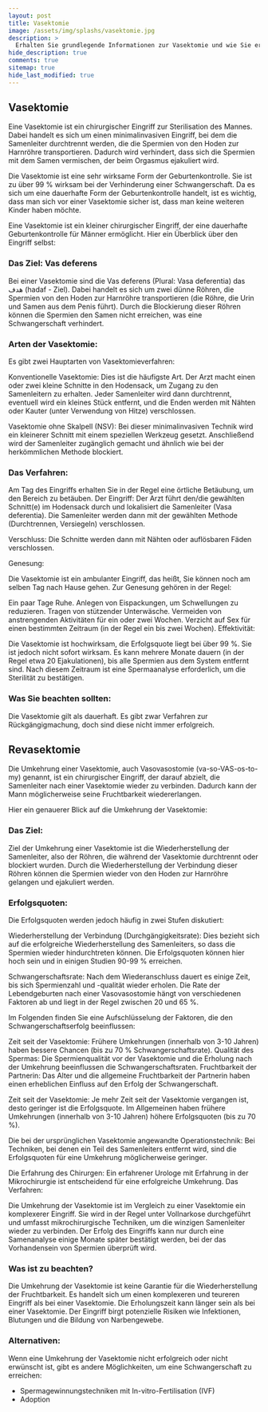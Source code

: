 ```yaml
---
layout: post
title: Vasektomie
image: /assets/img/splashs/vasektomie.jpg
description: >
  Erhalten Sie grundlegende Informationen zur Vasektomie und wie Sie erkennen können, ob Sie ggf. als Kind "zwangsvasektomiert" wurden.
hide_description: true
comments: true
sitemap: true
hide_last_modified: true
---
```


## Vasektomie

Eine Vasektomie ist ein chirurgischer Eingriff zur Sterilisation des Mannes. Dabei handelt es sich um einen minimalinvasiven Eingriff, bei dem die Samenleiter durchtrennt werden, die die Spermien von den Hoden zur Harnröhre transportieren. Dadurch wird verhindert, dass sich die Spermien mit dem Samen vermischen, der beim Orgasmus ejakuliert wird.

Die Vasektomie ist eine sehr wirksame Form der Geburtenkontrolle. Sie ist zu über 99 % wirksam bei der Verhinderung einer Schwangerschaft. Da es sich um eine dauerhafte Form der Geburtenkontrolle handelt, ist es wichtig, dass man sich vor einer Vasektomie sicher ist, dass man keine weiteren Kinder haben möchte.

<!--more-->

Eine Vasektomie ist ein kleiner chirurgischer Eingriff, der eine dauerhafte Geburtenkontrolle für Männer ermöglicht. Hier ein Überblick über den Eingriff selbst:

### Das Ziel: Vas deferens

Bei einer Vasektomie sind die Vas deferens (Plural: Vasa deferentia) das هدف (hadaf - Ziel). Dabei handelt es sich um zwei dünne Röhren, die Spermien von den Hoden zur Harnröhre transportieren (die Röhre, die Urin und Samen aus dem Penis führt). Durch die Blockierung dieser Röhren können die Spermien den Samen nicht erreichen, was eine Schwangerschaft verhindert.

### Arten der Vasektomie:

Es gibt zwei Hauptarten von Vasektomieverfahren:

Konventionelle Vasektomie: Dies ist die häufigste Art. Der Arzt macht einen oder zwei kleine Schnitte in den Hodensack, um Zugang zu den Samenleitern zu erhalten. Jeder Samenleiter wird dann durchtrennt, eventuell wird ein kleines Stück entfernt, und die Enden werden mit Nähten oder Kauter (unter Verwendung von Hitze) verschlossen.

Vasektomie ohne Skalpell (NSV): Bei dieser minimalinvasiven Technik wird ein kleinerer Schnitt mit einem speziellen Werkzeug gesetzt. Anschließend wird der Samenleiter zugänglich gemacht und ähnlich wie bei der herkömmlichen Methode blockiert.

### Das Verfahren:

Am Tag des Eingriffs erhalten Sie in der Regel eine örtliche Betäubung, um den Bereich zu betäuben.
Der Eingriff: Der Arzt führt den/die gewählten Schnitt(e) im Hodensack durch und lokalisiert die Samenleiter (Vasa deferentia). Die Samenleiter werden dann mit der gewählten Methode (Durchtrennen, Versiegeln) verschlossen.

Verschluss: Die Schnitte werden dann mit Nähten oder auflösbaren Fäden verschlossen.

Genesung:

Die Vasektomie ist ein ambulanter Eingriff, das heißt, Sie können noch am selben Tag nach Hause gehen. Zur Genesung gehören in der Regel:

Ein paar Tage Ruhe.
Anlegen von Eispackungen, um Schwellungen zu reduzieren.
Tragen von stützender Unterwäsche.
Vermeiden von anstrengenden Aktivitäten für ein oder zwei Wochen.
Verzicht auf Sex für einen bestimmten Zeitraum (in der Regel ein bis zwei Wochen).
Effektivität:

Die Vasektomie ist hochwirksam, die Erfolgsquote liegt bei über 99 %. Sie ist jedoch nicht sofort wirksam. Es kann mehrere Monate dauern (in der Regel etwa 20 Ejakulationen), bis alle Spermien aus dem System entfernt sind. Nach diesem Zeitraum ist eine Spermaanalyse erforderlich, um die Sterilität zu bestätigen.

### Was Sie beachten sollten:

Die Vasektomie gilt als dauerhaft. Es gibt zwar Verfahren zur Rückgängigmachung, doch sind diese nicht immer erfolgreich.

## Revasektomie

Die Umkehrung einer Vasektomie, auch Vasovasostomie (va-so-VAS-os-to-my) genannt, ist ein chirurgischer Eingriff, der darauf abzielt, die Samenleiter nach einer Vasektomie wieder zu verbinden. Dadurch kann der Mann möglicherweise seine Fruchtbarkeit wiedererlangen.

Hier ein genauerer Blick auf die Umkehrung der Vasektomie:

### Das Ziel:

Ziel der Umkehrung einer Vasektomie ist die Wiederherstellung der Samenleiter, also der Röhren, die während der Vasektomie durchtrennt oder blockiert wurden. Durch die Wiederherstellung der Verbindung dieser Röhren können die Spermien wieder von den Hoden zur Harnröhre gelangen und ejakuliert werden.

### Erfolgsquoten:

Die Erfolgsquoten werden jedoch häufig in zwei Stufen diskutiert:

Wiederherstellung der Verbindung (Durchgängigkeitsrate): Dies bezieht sich auf die erfolgreiche Wiederherstellung des Samenleiters, so dass die Spermien wieder hindurchtreten können. Die Erfolgsquoten können hier hoch sein und in einigen Studien 90-99 % erreichen.

Schwangerschaftsrate: Nach dem Wiederanschluss dauert es einige Zeit, bis sich Spermienzahl und -qualität wieder erholen. Die Rate der Lebendgeburten nach einer Vasovasostomie hängt von verschiedenen Faktoren ab und liegt in der Regel zwischen 20 und 65 %.

Im Folgenden finden Sie eine Aufschlüsselung der Faktoren, die den Schwangerschaftserfolg beeinflussen:

Zeit seit der Vasektomie: Frühere Umkehrungen (innerhalb von 3-10 Jahren) haben bessere Chancen (bis zu 70 % Schwangerschaftsrate).
Qualität des Spermas: Die Spermienqualität vor der Vasektomie und die Erholung nach der Umkehrung beeinflussen die Schwangerschaftsraten.
Fruchtbarkeit der Partnerin: Das Alter und die allgemeine Fruchtbarkeit der Partnerin haben einen erheblichen Einfluss auf den Erfolg der Schwangerschaft.

Zeit seit der Vasektomie: Je mehr Zeit seit der Vasektomie vergangen ist, desto geringer ist die Erfolgsquote. Im Allgemeinen haben frühere Umkehrungen (innerhalb von 3-10 Jahren) höhere Erfolgsquoten (bis zu 70 %).

Die bei der ursprünglichen Vasektomie angewandte Operationstechnik: Bei Techniken, bei denen ein Teil des Samenleiters entfernt wird, sind die Erfolgsquoten für eine Umkehrung möglicherweise geringer.

Die Erfahrung des Chirurgen: Ein erfahrener Urologe mit Erfahrung in der Mikrochirurgie ist entscheidend für eine erfolgreiche Umkehrung.
Das Verfahren:

Die Umkehrung der Vasektomie ist im Vergleich zu einer Vasektomie ein komplexerer Eingriff. Sie wird in der Regel unter Vollnarkose durchgeführt und umfasst mikrochirurgische Techniken, um die winzigen Samenleiter wieder zu verbinden. Der Erfolg des Eingriffs kann nur durch eine Samenanalyse einige Monate später bestätigt werden, bei der das Vorhandensein von Spermien überprüft wird.

### Was ist zu beachten?

Die Umkehrung der Vasektomie ist keine Garantie für die Wiederherstellung der Fruchtbarkeit.
Es handelt sich um einen komplexeren und teureren Eingriff als bei einer Vasektomie.
Die Erholungszeit kann länger sein als bei einer Vasektomie.
Der Eingriff birgt potenzielle Risiken wie Infektionen, Blutungen und die Bildung von Narbengewebe.

### Alternativen:

Wenn eine Umkehrung der Vasektomie nicht erfolgreich oder nicht erwünscht ist, gibt es andere Möglichkeiten, um eine Schwangerschaft zu erreichen:

- Spermagewinnungstechniken mit In-vitro-Fertilisation (IVF)
- Adoption